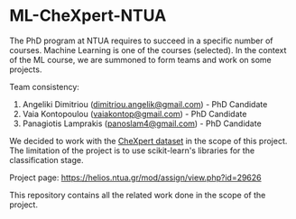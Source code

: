 # ML-CheXpert-NTUA

The PhD program at NTUA requires to succeed in a specific number of courses. Machine Learning is one of the courses (selected).
In the context of the ML course, we are summoned to form teams and work on some projects. 

Team consistency:
1. Angeliki Dimitriou (dimitriou.angelik@gmail.com) - PhD Candidate
2. Vaia Kontopoulou (vaiakontop@gmail.com) - PhD Candidate
3. Panagiotis Lamprakis (panoslam4@gmail.com) - PhD Candidate

We decided to work with the [CheXpert dataset](https://stanfordmlgroup.github.io/competitions/chexpert/) in the scope of this project. The limitation of the project is to use scikit-learn's libraries for the classification stage.

Project page: https://helios.ntua.gr/mod/assign/view.php?id=29626

This repository contains all the related work done in the scope of the project.
